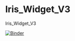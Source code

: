 # Iris_Widget_V3
Iris_Widget_V3

[![Binder](https://mybinder.org/badge_logo.svg)](https://mybinder.org/v2/gh/dfialaire/Iris_Widget_V3/HEAD)


